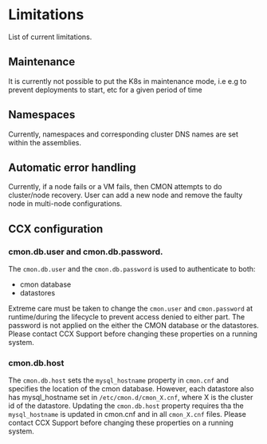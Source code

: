 # Limitations

List of current limitations.

## Maintenance

It is currently not possible to put the K8s in maintenance mode, i.e e.g to prevent deployments to start, etc for a given period of time

## Namespaces

Currently, namespaces and corresponding cluster DNS names are set within the assemblies.

## Automatic error handling

Currently, if a node fails or a VM fails, then CMON attempts to do cluster/node recovery. User can add a new node and remove the faulty node in multi-node configurations.

## CCX configuration

### cmon.db.user and cmon.db.password.

The `cmon.db.user` and the `cmon.db.password` is used to authenticate to both:

- cmon database
- datastores

Extreme care must be taken to change the `cmon.user` and `cmon.password` at runtime/during the lifecycle to prevent access denied to either part. The password is not applied on the either the CMON database or the datastores. Please contact CCX Support before changing these properties on a running system.

### cmon.db.host

The `cmon.db.host` sets the `mysql_hostname` property in `cmon.cnf` and specifies the location of the cmon database. However, each datastore also has mysql_hostname set in `/etc/cmon.d/cmon_X.cnf`, where X is the cluster id of the datastore.
Updating the `cmon.db.host` property requires tha the `mysql_hostname` is updated in cmon.cnf and in all `cmon_X.cnf` files. Please contact CCX Support before changing these properties on a running system.
